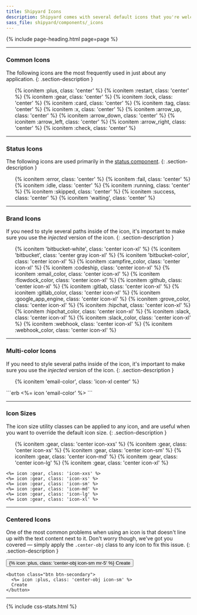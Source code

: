 ```yaml
---
title: Shipyard Icons
description: Shipyard comes with several default icons that you're welcome to use on any project. Each icon has been designed on a pixel grid at the small size possible, but can be scaled up to any size you like simply by changing the `width` and `height` in the CSS.
sass_file: shipyard/components/_icons
---
```


{% include page-heading.html page=page %}

---

### Common Icons
The following icons are the most frequently used in just about any application.
{: .section-description }

<ul class="icon-list col-container">
  {% iconitem :plus, class: 'center' %}
  {% iconitem :restart, class: 'center' %}
  {% iconitem :gear, class: 'center' %}
  {% iconitem :lock, class: 'center' %}
  {% iconitem :card, class: 'center' %}
  {% iconitem :tag, class: 'center' %}
  {% iconitem :x, class: 'center' %}
  {% iconitem :arrow_up, class: 'center' %}
  {% iconitem :arrow_down, class: 'center' %}
  {% iconitem :arrow_left, class: 'center' %}
  {% iconitem :arrow_right, class: 'center' %}
  {% iconitem :check, class: 'center' %}
</ul>

---

### Status Icons
The following icons are used primarily in the <a href="{{ site.baseurl }}/components/statuses">status component</a>.
{: .section-description }

<ul class="icon-list col-container">
  {% iconitem :error, class: 'center' %}
  {% iconitem :fail, class: 'center' %}
  {% iconitem :idle, class: 'center' %}
  {% iconitem :running, class: 'center' %}
  {% iconitem :skipped, class: 'center' %}
  {% iconitem :success, class: 'center' %}
  {% iconitem 'waiting', class: 'center' %}
</ul>

---

### Brand Icons
If you need to style several paths inside of the icon, it's important to make sure you use the *injected* version of the icon.
{: .section-description }

<ul class="icon-list col-container">
  {% iconitem 'bitbucket-white', class: 'center icon-xl' %}
  {% iconitem 'bitbucket', class: 'center gray icon-xl' %}
  {% iconitem 'bitbucket-color', class: 'center icon-xl' %}
  {% iconitem :campfire_color, class: 'center icon-xl' %}
  {% iconitem :codeship, class: 'center icon-xl' %}
  {% iconitem :email_color, class: 'center icon-xl' %}
  {% iconitem :flowdock_color, class: 'center icon-xl' %}
  {% iconitem :github, class: 'center icon-xl' %}
  {% iconitem :gitlab, class: 'center icon-xl' %}
  {% iconitem :gitlab_color, class: 'center icon-xl' %}
  {% iconitem :google_app_engine, class: 'center icon-xl' %}
  {% iconitem :grove_color, class: 'center icon-xl' %}
  {% iconitem :hipchat, class: 'center icon-xl' %}
  {% iconitem :hipchat_color, class: 'center icon-xl' %}
  {% iconitem :slack, class: 'center icon-xl' %}
  {% iconitem :slack_color, class: 'center icon-xl' %}
  {% iconitem :webhook, class: 'center icon-xl' %}
  {% iconitem :webhook_color, class: 'center icon-xl' %}
</ul>

---

### Multi-color Icons
If you need to style several paths inside of the icon, it's important to make sure you use the *injected* version of the icon.
{: .section-description }

<ul class="icon-list col-container">
  {% iconitem 'email-color', class: 'icon-xl center' %}
</ul>
```erb
<%= icon 'email-color' %>
```

---

### Icon Sizes
The icon size utility classes can be applied to any icon, and are useful when you want to override the default icon size.
{: .section-description }

<ul class="icon-list col-container">
  {% iconitem :gear, class: 'center icon-xxs' %}
  {% iconitem :gear, class: 'center icon-xs' %}
  {% iconitem :gear, class: 'center icon-sm' %}
  {% iconitem :gear, class: 'center icon-md' %}
  {% iconitem :gear, class: 'center icon-lg' %}
  {% iconitem :gear, class: 'center icon-xl' %}
</ul>

```erb
<%= icon :gear, class: 'icon-xxs' %>
<%= icon :gear, class: 'icon-xs' %>
<%= icon :gear, class: 'icon-sm' %>
<%= icon :gear, class: 'icon-md' %>
<%= icon :gear, class: 'icon-lg' %>
<%= icon :gear, class: 'icon-xl' %>
```

---

### Centered Icons
One of the most common problems when using an icon is that doesn't line up with the text content next to it. Don't worry though, we've got you covered — simply apply the `.center-obj` class to any icon to fix this issue.
{: .section-description }

<div class="mb-30">
  <button class="btn btn-secondary">{% icon :plus, class: 'center-obj icon-sm mr-5' %} Create</button>
</div>

```erb
<button class="btn btn-secondary">
  <%= icon :plus, class: 'center-obj icon-sm' %>
  Create
</button>
```

---

{% include css-stats.html %}
